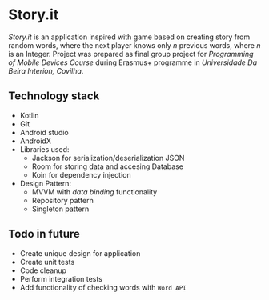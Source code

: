 # Story.it

_Story.it_ is an application inspired with game based on creating story from random words, where the next player knows only _n_ previous words, where _n_ is an Integer.
Project was prepared as final group project for _Programming of Mobile Devices Course_ during Erasmus+ programme in _Universidade Da Beira Interion, Covilha_.

## Technology stack

- Kotlin
- Git
- Android studio
- AndroidX
- Libraries used:
  - Jackson for serialization/deserialization JSON
  - Room for storing data and accesing Database
  - Koin for dependency injection
- Design Pattern:
  - MVVM with _data binding_ functionality
  - Repository pattern
  - Singleton pattern

## Todo in future

- Create unique design for application
- Create unit tests
- Code cleanup
- Perform integration tests
- Add functionality of checking words with `Word API`
